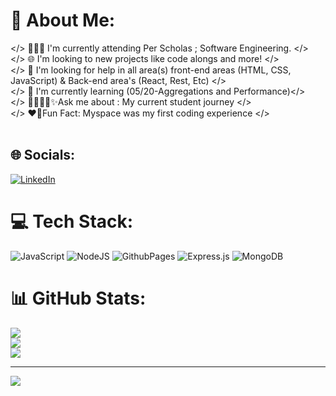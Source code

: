 # 💫 About Me:
</> 👩🏾‍💻 I'm currently attending Per Scholas ; Software Engineering. </><br></> 🌐 I'm looking to new projects like code alongs and more! </><br></> 📎 I'm looking for help in all area(s) front-end areas (HTML, CSS, JavaScript) & Back-end area's (React, Rest, Etc) </><br></> 🧠 I'm currently learning (05/20-Aggregations and Performance)</><br></> 👩🏾‍🎓💐✨️Ask me about : My current student journey </><br></> ❤️‍🔥Fun Fact: Myspace was my first coding experience </><br><br>


## 🌐 Socials:
[![LinkedIn](https://img.shields.io/badge/LinkedIn-%230077B5.svg?logo=linkedin&logoColor=white)](https://linkedin.com/in/latashaddavis) 

# 💻 Tech Stack:
![JavaScript](https://img.shields.io/badge/javascript-%23323330.svg?style=for-the-badge&logo=javascript&logoColor=%23F7DF1E) ![NodeJS](https://img.shields.io/badge/node.js-6DA55F?style=for-the-badge&logo=node.js&logoColor=white) ![GithubPages](https://img.shields.io/badge/github%20pages-121013?style=for-the-badge&logo=github&logoColor=white) ![Express.js](https://img.shields.io/badge/express.js-%23404d59.svg?style=for-the-badge&logo=express&logoColor=%2361DAFB) ![MongoDB](https://img.shields.io/badge/MongoDB-%234ea94b.svg?style=for-the-badge&logo=mongodb&logoColor=white)
# 📊 GitHub Stats:
![](https://github-readme-stats.vercel.app/api?username=tashtech2024&theme=dark&hide_border=false&include_all_commits=true&count_private=false)<br/>
![](https://github-readme-streak-stats.herokuapp.com/?user=tashtech2024&theme=dark&hide_border=false)<br/>
![](https://github-readme-stats.vercel.app/api/top-langs/?username=tashtech2024&theme=dark&hide_border=false&include_all_commits=true&count_private=false&layout=compact)

---
[![](https://visitcount.itsvg.in/api?id=tashtech2024&icon=0&color=9)](https://visitcount.itsvg.in)

<!-- Proudly created with GPRM ( https://gprm.itsvg.in ) -->
